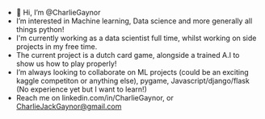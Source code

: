 - 👋 Hi, I’m @CharlieGaynor
- I’m interested in Machine learning, Data science and more generally all things python! 
- I'm currently working as a data scientist full time, whilst working on side projects in my free time.
- The current project is a dutch card game, alongside a trained A.I to show us how to play properly!
- I’m always looking to collaborate on ML projects (could be an exciting kaggle competiton or anything else), pygame, Javascript/django/flask (No experience yet but I want to learn!)
- Reach me on linkedin.com/in/CharlieGaynor, or CharlieJackGaynor@gmail.com

<!---
CharlieGaynor/CharlieGaynor is a ✨ special ✨ repository because its `README.md` (this file) appears on your GitHub profile.
You can click the Preview link to take a look at your changes.
--->
